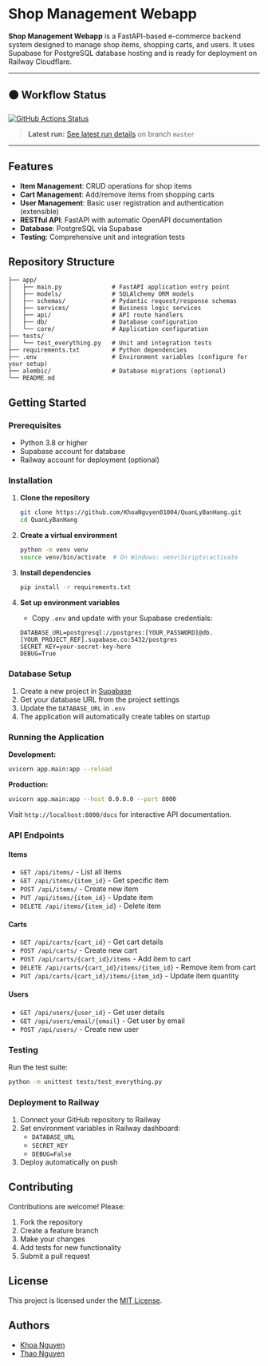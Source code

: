 # Shop Management Webapp

**Shop Management Webapp** is a FastAPI-based e-commerce backend system designed to manage shop items, shopping carts, and users. It uses Supabase for PostgreSQL database hosting and is ready for deployment on Railway Cloudflare.

---

## 🟠 Workflow Status

[![GitHub Actions Status](https://github.com/KhoaNguyen01004/QuanLyBanHang/actions/workflows/python-app.yml/badge.svg)](https://github.com/KhoaNguyen01004/QuanLyBanHang/actions/workflows/python-app.yml)
> **Latest run:** [See latest run details](https://github.com/KhoaNguyen01004/QuanLyBanHang/actions/workflows/python-app.yml) on branch `master`

---

## Features

- **Item Management**: CRUD operations for shop items
- **Cart Management**: Add/remove items from shopping carts
- **User Management**: Basic user registration and authentication (extensible)
- **RESTful API**: FastAPI with automatic OpenAPI documentation
- **Database**: PostgreSQL via Supabase
- **Testing**: Comprehensive unit and integration tests

## Repository Structure

```
├── app/
│   ├── main.py              # FastAPI application entry point
│   ├── models/              # SQLAlchemy ORM models
│   ├── schemas/             # Pydantic request/response schemas
│   ├── services/            # Business logic services
│   ├── api/                 # API route handlers
│   ├── db/                  # Database configuration
│   └── core/                # Application configuration
├── tests/
│   └── test_everything.py   # Unit and integration tests
├── requirements.txt         # Python dependencies
├── .env                     # Environment variables (configure for your setup)
├── alembic/                 # Database migrations (optional)
└── README.md
```

## Getting Started

### Prerequisites

- Python 3.8 or higher
- Supabase account for database
- Railway account for deployment (optional)

### Installation

1. **Clone the repository**
   ```sh
   git clone https://github.com/KhoaNguyen01004/QuanLyBanHang.git
   cd QuanLyBanHang
   ```

2. **Create a virtual environment**
   ```sh
   python -m venv venv
   source venv/bin/activate  # On Windows: venv\Scripts\activate
   ```

3. **Install dependencies**
   ```sh
   pip install -r requirements.txt
   ```

4. **Set up environment variables**
   - Copy `.env` and update with your Supabase credentials:
   ```env
   DATABASE_URL=postgresql://postgres:[YOUR_PASSWORD]@db.[YOUR_PROJECT_REF].supabase.co:5432/postgres
   SECRET_KEY=your-secret-key-here
   DEBUG=True
   ```

### Database Setup

1. Create a new project in [Supabase](https://supabase.com)
2. Get your database URL from the project settings
3. Update the `DATABASE_URL` in `.env`
4. The application will automatically create tables on startup

### Running the Application

**Development:**
```sh
uvicorn app.main:app --reload
```

**Production:**
```sh
uvicorn app.main:app --host 0.0.0.0 --port 8000
```

Visit `http://localhost:8000/docs` for interactive API documentation.

### API Endpoints

#### Items
- `GET /api/items/` - List all items
- `GET /api/items/{item_id}` - Get specific item
- `POST /api/items/` - Create new item
- `PUT /api/items/{item_id}` - Update item
- `DELETE /api/items/{item_id}` - Delete item

#### Carts
- `GET /api/carts/{cart_id}` - Get cart details
- `POST /api/carts/` - Create new cart
- `POST /api/carts/{cart_id}/items` - Add item to cart
- `DELETE /api/carts/{cart_id}/items/{item_id}` - Remove item from cart
- `PUT /api/carts/{cart_id}/items/{item_id}` - Update item quantity

#### Users
- `GET /api/users/{user_id}` - Get user details
- `GET /api/users/email/{email}` - Get user by email
- `POST /api/users/` - Create new user

### Testing

Run the test suite:
```sh
python -m unittest tests/test_everything.py
```

### Deployment to Railway

1. Connect your GitHub repository to Railway
2. Set environment variables in Railway dashboard:
   - `DATABASE_URL`
   - `SECRET_KEY`
   - `DEBUG=False`
3. Deploy automatically on push

## Contributing

Contributions are welcome! Please:

1. Fork the repository
2. Create a feature branch
3. Make your changes
4. Add tests for new functionality
5. Submit a pull request

## License

This project is licensed under the [MIT License](LICENSE).

## Authors

- [Khoa Nguyen](https://github.com/KhoaNguyen01004)
- [Thao Nguyen](https://github.com/TyraJr1)
